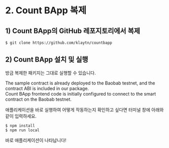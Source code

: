 # 2. Count BApp 복제 <a id="2-clone-count-bapp"></a>

## 1\) Count BApp의 GitHub 레포지토리에서 복제 <a id="1-clone-count-bapp-repository"></a>

```text
$ git clone https://github.com/klaytn/countbapp
```

## 2\) Count BApp 설치 및 실행 <a id="2-install-run-count-bapp"></a>

방금 복제한 패키지는 그대로 실행할 수 있습니다.

The sample contract is already deployed to the Baobab testnet, and the contract ABI is included in our package.  
Count BApp frontend code is initially configured to connect to the smart contract on the Baobab testnet.

애플리케이션을 바로 실행하여 어떻게 작동하는지 확인하고 싶다면 터미널 창에 아래와 같이 입력하세요.

```text
$ npm install
$ npm run local
```

바로 애플리케이션이 나타납니다!

